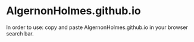 # AlgernonHolmes.github.io
In order to use: copy and paste AlgernonHolmes.github.io in your browser search bar.
